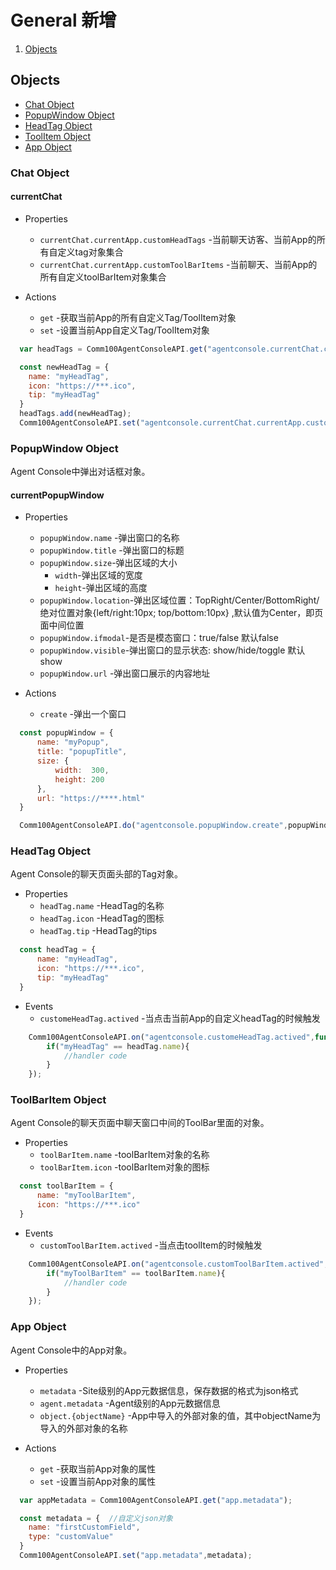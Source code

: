 # General 新增

1. [Objects](#objects)

## Objects
  - [Chat Object](#chat-object)
  - [PopupWindow Object](#popupwindow-object)
  - [HeadTag Object](#headtag-object)
  - [ToolItem Object](#toolitem-object)
  - [App Object](#app-object)

### Chat Object
#### currentChat
- Properties
   + `currentChat.currentApp.customHeadTags` -当前聊天访客、当前App的所有自定义tag对象集合
   + `currentChat.currentApp.customToolBarItems` -当前聊天、当前App的所有自定义toolBarItem对象集合

- Actions
   + `get` -获取当前App的所有自定义Tag/ToolItem对象
   + `set` -设置当前App自定义Tag/ToolItem对象

```javascript
  var headTags = Comm100AgentConsoleAPI.get("agentconsole.currentChat.currentApp.customHeadTags");

  const newHeadTag = {
    name: "myHeadTag",
    icon: "https://***.ico",
    tip: "myHeadTag"
  }
  headTags.add(newHeadTag);
  Comm100AgentConsoleAPI.set("agentconsole.currentChat.currentApp.customHeadTags",headTags);
```

### PopupWindow Object
  Agent Console中弹出对话框对象。

#### currentPopupWindow
- Properties
    + `popupWindow.name` -弹出窗口的名称
    + `popupWindow.title` -弹出窗口的标题
    + `popupWindow.size`-弹出区域的大小
      * `width`-弹出区域的宽度
      * `height`-弹出区域的高度
    + `popupWindow.location`-弹出区域位置：TopRight/Center/BottomRight/绝对位置对象{left/right:10px; top/bottom:10px} ,默认值为Center，即页面中间位置
    + `popupWindow.ifmodal`-是否是模态窗口：true/false 默认false
    + `popupWindow.visible`-弹出窗口的显示状态: show/hide/toggle 默认show
    + `popupWindow.url` -弹出窗口展示的内容地址


- Actions
  + `create` -弹出一个窗口
    
```javascript
  const popupWindow = {
      name: "myPopup",
      title: "popupTitle",
      size: {
          width:  300,
          height: 200
      },
      url: "https://****.html"
  }

  Comm100AgentConsoleAPI.do("agentconsole.popupWindow.create",popupWindow);
```

### HeadTag Object
  Agent Console的聊天页面头部的Tag对象。
- Properties
  + `headTag.name` -HeadTag的名称
  + `headTag.icon` -HeadTag的图标
  + `headTag.tip` -HeadTag的tips

```javascript
  const headTag = {
      name: "myHeadTag",
      icon: "https://***.ico",
      tip: "myHeadTag"
  }
```

- Events
  + `customeHeadTag.actived` -当点击当前App的自定义headTag的时候触发

```javascript
    Comm100AgentConsoleAPI.on("agentconsole.customeHeadTag.actived",function(headTag){
        if("myHeadTag" == headTag.name){
            //handler code
        }
    });
``` 

### ToolBarItem Object
  Agent Console的聊天页面中聊天窗口中间的ToolBar里面的对象。
  - Properties
    + `toolBarItem.name` -toolBarItem对象的名称
    + `toolBarItem.icon` -toolBarItem对象的图标

```javascript
  const toolBarItem = {
      name: "myToolBarItem",
      icon: "https://***.ico"
  }
```

- Events
  + `customToolBarItem.actived` -当点击toolItem的时候触发

```javascript
    Comm100AgentConsoleAPI.on("agentconsole.customToolBarItem.actived",function(toolBarItem){
        if("myToolBarItem" == toolBarItem.name){
            //handler code
        }
    });
``` 

### App Object
  Agent Console中的App对象。
  - Properties
    + `metadata` -Site级别的App元数据信息，保存数据的格式为json格式
    + `agent.metadata` -Agent级别的App元数据信息
    - `object.{objectName}` -App中导入的外部对象的值，其中objectName为导入的外部对象的名称

  - Actions
    + `get` -获取当前App对象的属性
    + `set` -设置当前App对象的属性

    
```javascript
  var appMetadata = Comm100AgentConsoleAPI.get("app.metadata");

  const metadata = {  //自定义json对象
    name: "firstCustomField",
    type: "customValue"
  }
  Comm100AgentConsoleAPI.set("app.metadata",metadata);
```